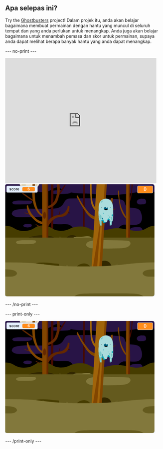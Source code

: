 ## Apa selepas ini?

Try the [Ghostbusters](https://projects.raspberrypi.org/en/projects/ghostbusters?utm_source=pathway&utm_medium=whatnext&utm_campaign=projects) project! Dalam projek itu, anda akan belajar bagaimana membuat permainan dengan hantu yang muncul di seluruh tempat dan yang anda perlukan untuk menangkap. Anda juga akan belajar bagaimana untuk menambah pemasa dan skor untuk permainan, supaya anda dapat melihat berapa banyak hantu yang anda dapat menangkap.

\--- no-print \---

<div class="scratch-preview">
  <iframe allowtransparency="true" width="485" height="402" src="https://scratch.mit.edu/projects/embed/276874679/?autostart=false" frameborder="0" scrolling="no"></iframe>
  <img src="images/ghostbusters-static.png">
</div>

\--- /no-print \---

\--- print-only \---

![showcase](images/ghostbusters-static.png)

\--- /print-only \---